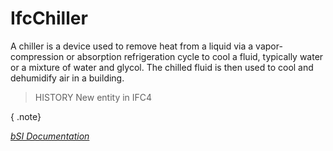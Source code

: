 IfcChiller
==========
A chiller is a device used to remove heat from a liquid via a vapor-
compression or absorption refrigeration cycle to cool a fluid, typically water
or a mixture of water and glycol. The chilled fluid is then used to cool and
dehumidify air in a building.  
  
> HISTORY  New entity in IFC4  
  
{ .note}  
>  
[ _bSI
Documentation_](https://standards.buildingsmart.org/IFC/DEV/IFC4_2/FINAL/HTML/schema/ifchvacdomain/lexical/ifcchiller.htm)


